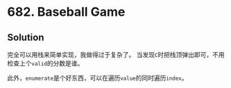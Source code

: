 # 682. Baseball Game

## Solution

完全可以用栈来简单实现，我做得过于复杂了。
当发现`C`时把栈顶弹出即可，不用检查上个`valid`的分数是谁。

此外，`enumerate`是个好东西，可以在遍历`value`的同时遍历`index`。
